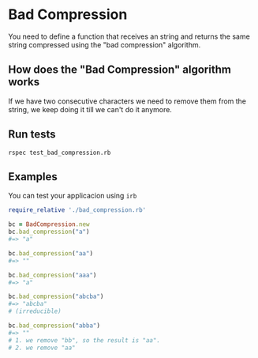 # Bad Compression

You need to define a function that receives an string and returns the same string compressed using the "bad compression" algorithm.

## How does the "Bad Compression" algorithm works

If we have two consecutive characters we need to remove them from the string, we keep doing it till we can't do it anymore.

## Run tests

`rspec test_bad_compression.rb`

## Examples

You can test your applicacion using `irb`

```ruby
require_relative './bad_compression.rb'

bc = BadCompression.new
bc.bad_compression("a")
#=> "a"

bc.bad_compression("aa")
#=> ""

bc.bad_compression("aaa")
#=> "a"

bc.bad_compression("abcba")
#=> "abcba"
# (irreducible)

bc.bad_compression("abba")
#=> ""
# 1. we remove "bb", so the result is "aa". 
# 2. we remove "aa"
```